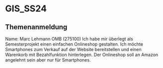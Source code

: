 # GIS_SS24
## Themenanmeldung
Name: Marc Lehmann OMB (275100)
Ich habe mir überlegt als Semesterprojekt einen einfachen Onlineshop gestalten.
Ich möchte Smartphones zum Verkauf auf der Website bereitstellen und einen Warenkorb mit Bezahlfunktion hinterlegen.
Der Onlineshop soll an Amazon angelehnt sein aber nur für Smartphones.
